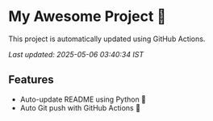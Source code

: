 # My Awesome Project 🚀

This project is automatically updated using GitHub Actions.

_Last updated: 2025-05-06 03:40:34 IST_

## Features
- Auto-update README using Python 🐍
- Auto Git push with GitHub Actions 🤖
